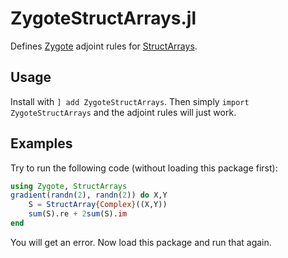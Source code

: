 # ZygoteStructArrays.jl

Defines [Zygote](https://github.com/FluxML/Zygote.jl) adjoint rules for [StructArrays](https://github.com/JuliaArrays/StructArrays.jl).

## Usage

Install with `] add ZygoteStructArrays`. Then simply `import ZygoteStructArrays` and the adjoint rules will just work.

## Examples

Try to run the following code (without loading this package first):

```julia
using Zygote, StructArrays
gradient(randn(2), randn(2)) do X,Y
    S = StructArray{Complex}((X,Y))
    sum(S).re + 2sum(S).im
end
```

You will get an error. Now load this package and run that again.
